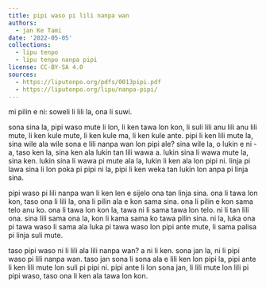```yaml
---
title: pipi waso pi lili nanpa wan
authors:
  - jan Ke Tami
date: '2022-05-05'
collections:
  - lipu tenpo
  - lipu tenpo nanpa pipi
license: CC-BY-SA 4.0
sources:
  - https://liputenpo.org/pdfs/0013pipi.pdf
  - https://liputenpo.org/lipu/nanpa-pipi/
---
```


mi pilin e ni: soweli li lili la, ona li suwi.

sona sina la, pipi waso mute li lon, li ken tawa lon kon, li suli lili anu lili anu lili mute, li ken kule mute, li ken kule ma, li ken kule ante. pipi li ken lili mute la, sina wile ala wile sona e lili nanpa wan lon pipi ale? sina wile la, o lukin e ni - a, taso ken la, sina ken ala lukin tan lili wawa a. lukin sina li wawa mute la, sina ken. lukin sina li wawa pi mute ala la, lukin li ken ala lon pipi ni. linja pi lawa sina li lon poka pi pipi ni la, pipi li ken weka tan lukin lon anpa pi linja sina.

pipi waso pi lili nanpa wan li ken len e sijelo ona tan linja sina. ona li tawa lon kon, taso ona li lili la, ona li pilin ala e kon sama sina. ona li pilin e kon sama telo anu ko. ona li tawa lon kon la, tawa ni li sama tawa lon telo. ni li tan lili ona. sina lili sama ona la, kon li kama sama ko tawa pilin sina. ni la, luka ona pi tawa waso li sama ala luka pi tawa waso lon pipi ante mute, li sama palisa pi linja suli mute.

taso pipi waso ni li lili ala lili nanpa wan? a ni li ken. sona jan la, ni li pipi waso pi lili nanpa wan. taso jan sona li sona ala e lili ken lon pipi la, pipi ante li ken lili mute lon suli pi pipi ni. pipi ante li lon sona jan, li lili mute lon lili pi pipi waso, taso ona li ken ala tawa lon kon.